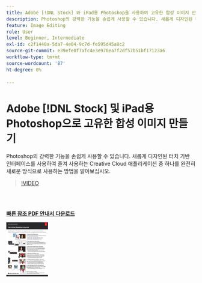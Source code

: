 ```yaml
---
title: Adobe [!DNL Stock] 와 iPad용 Photoshop을 사용하여 고유한 합성 이미지 만들기
description: Photoshop의 강력한 기능을 손쉽게 사용할 수 있습니다. 새롭게 디자인된 터치 기반 인터페이스를 사용하여 즐겨 사용하는 Creative Cloud 애플리케이션 중 하나를 완전히 새로운 방식으로 사용하는 방법을 알아보십시오
feature: Image Editing
role: User
level: Beginner, Intermediate
exl-id: c2f1440a-5da7-4e04-9c7d-fe595d45a8c2
source-git-commit: e39efe0f7afc4e3e970ea7f2df57b51bf17123a6
workflow-type: tm+mt
source-wordcount: '87'
ht-degree: 0%

---
```


# Adobe [!DNL Stock] 및 iPad용 Photoshop으로 고유한 합성 이미지 만들기

Photoshop의 강력한 기능을 손쉽게 사용할 수 있습니다. 새롭게 디자인된 터치 기반 인터페이스를 사용하여 즐겨 사용하는 Creative Cloud 애플리케이션 중 하나를 완전히 새로운 방식으로 사용하는 방법을 알아보십시오.

>[!VIDEO](https://video.tv.adobe.com/v/331004?hidetitle=true)

<br> 

[**빠른 참조 PDF 안내서 다운로드**](../quick-reference/GettoknowPhotoshopontheiPad.pdf)

[![빠른 참조 가이드의 첫 페이지 이미지](assets/GettoknowPhotoshopontheiPadPage1.png)](../quick-reference/GettoknowPhotoshopontheiPad.pdf)
